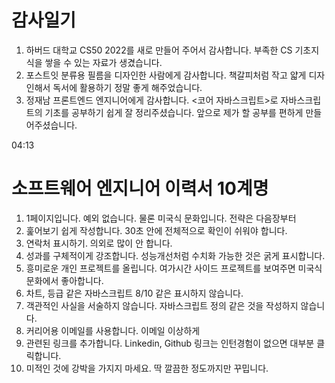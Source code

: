 # 감사일기

1. 하버드 대학교 CS50 2022를 새로 만들어 주어서 감사합니다. 부족한 CS 기초지식을 쌓을 수 있는 자료가 생겼습니다.
2. 포스트잇 분류용 필름을 디자인한 사람에게 감사합니다. 책갈피처럼 작고 얇게 디자인해서 독서에 활용하기 정말 좋게 해주었습니다.
3. 정재남 프론트엔드 엔지니어에게 감사합니다. <코어 자바스크립트>로 자바스크립트의 기초를 공부하기 쉽게 잘 정리주셨습니다. 앞으로 제가 할 공부를 편하게 만들어주셨습니다.

04:13

# 소프트웨어 엔지니어 이력서 10계명

1. 1페이지입니다. 예외 없습니다. 물론 미국식 문화입니다. 전략은 다음장부터
2. 훑어보기 쉽게 작성합니다. 30초 안에 전체적으로 확인이 쉬워야 합니다.
3. 연락처 표시하기. 의외로 많이 안 합니다.
4. 성과를 구체적이게 강조합니다. 성능개선처럼 수치화 가능한 것은 굵게 표시합니다.
5. 흥미로운 개인 프로젝트를 올립니다. 여가시간 사이드 프로젝트를 보여주면 미국식 문화에서 좋아합니다.
6. 차트, 등급 같은 자바스크립트 8/10 같은 표시하지 않습니다.
7. 객관적인 사실을 서술하지 않습니다. 자바스크립트 정의 같은 것을 작성하지 않습니다.
8. 커리어용 이메일를 사용합니다. 이메일 이상하게 
9. 관련된 링크를 추가합니다. Linkedin, Github 링크는 인턴경험이 없으면 대부분 클릭합니다.
10. 미적인 것에 강박을 가지지 마세요. 딱 깔끔한 정도까지만 꾸밉니다.